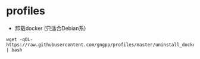 # profiles

- 卸载docker (只适合Debian系)
```shell
wget -qOL- https://raw.githubusercontent.com/gngpp/profiles/master/uninstall_docker.sh | bash
```
